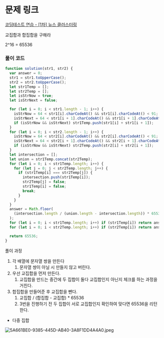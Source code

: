 # 문제 링크

[코딩테스트 연습 - [1차] 뉴스 클러스터링](https://school.programmers.co.kr/learn/courses/30/lessons/17677)

교집합과 합집합을 구해라

2^16 = 65536

### 풀이 코드

```jsx
function solution(str1, str2) {
  var answer = 0;
  str1 = str1.toUpperCase();
  str2 = str2.toUpperCase();
  let str1Temp = [];
  let str2Temp = [];
  let isStrNow = true;
  let isStrNext = false;

  for (let i = 0; i < str1.length - 1; i++) {
    isStrNow = 64 < str1[i].charCodeAt() && str1[i].charCodeAt() < 91;
    isStrNext = 64 < str1[i + 1].charCodeAt() && str1[i + 1].charCodeAt() < 91;
    if (isStrNow && isStrNext) str1Temp.push(str1[i] + str1[i + 1]);
  }
  for (let i = 0; i < str2.length - 1; i++) {
    isStrNow = 64 < str2[i].charCodeAt() && str2[i].charCodeAt() < 91;
    isStrNext = 64 < str2[i + 1].charCodeAt() && str2[i + 1].charCodeAt() < 91;
    if (isStrNow && isStrNext) str2Temp.push(str2[i] + str2[i + 1]);
  }
  let intersection = [];
  let union = str1Temp.concat(str2Temp);
  for (let i = 0; i < str1Temp.length; i++) {
    for (let j = 0; j < str2Temp.length; j++) {
      if (str1Temp[i] === str2Temp[j]) {
        intersection.push(str1Temp[i]);
        str2Temp[j] = false;
        str1Temp[i] = false;
        break;
      }
    }
  }
  answer = Math.floor(
    (intersection.length / (union.length - intersection.length)) * 65536
  );
  for (let i = 0; i < str1Temp.length; i++) if (str1Temp[i]) return answer;
  for (let i = 0; i < str2Temp.length; i++) if (str2Temp[i]) return answer;

  return 65536;
}
```

풀이 과정

1. 각 배열에 문자열 쌍을 만든다
   1. 문자열 쌍이 아닐 시 만들지 않고 버린다.
2. 우선 교집합을 먼저 만든다.
   1. 교집합을 만드는 중간에 두 집합이 둘다 교집합인지 아닌지 체크를 하는 과정을 거친다.
3. 합집합을 만들어준 후 교집합을 뺀다.
   1. 교집합 / (합집합 - 교집합) \* 65536
   2. 3번을 진행하기 전 두 집합이 서로 교집합인지 확인하여 맞다면 65536을 리턴한다.

- 다중 집합

![5A661BE0-9385-445D-AB40-3A8F1DD4A4A0.jpeg](https://s3-us-west-2.amazonaws.com/secure.notion-static.com/77090202-6fd3-46c4-ac53-22d615751a0f/5A661BE0-9385-445D-AB40-3A8F1DD4A4A0.jpeg)

